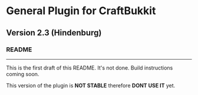 # General Plugin for CraftBukkit #
## Version 2.3 (Hindenburg)
### README
- - -
This is the first draft of this README. It's not done. Build instructions coming soon.

This version of the plugin is **NOT STABLE** therefore **DONT USE IT** yet.